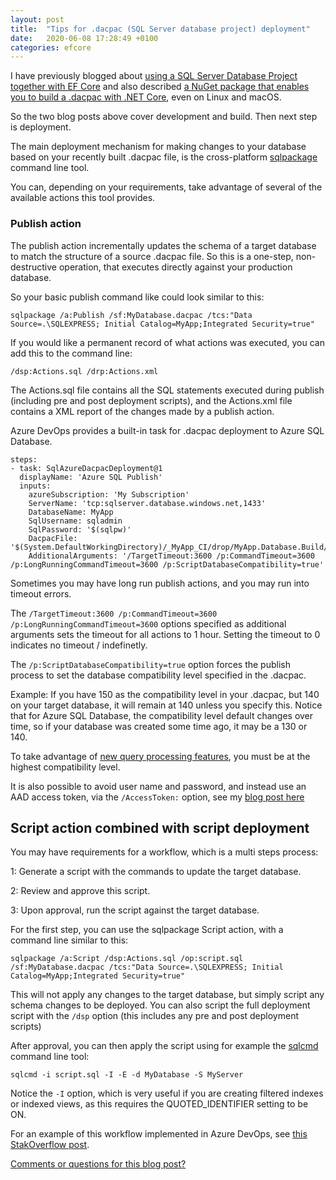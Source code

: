 ```yaml
---
layout: post
title:  "Tips for .dacpac (SQL Server database project) deployment"
date:   2020-06-08 17:28:49 +0100
categories: efcore
---
```


I have previously blogged about [using a SQL Server Database Project together with EF Core](https://erikej.github.io/efcore/sqlserver/2020/04/13/generate-efcore-classes-from-a-sql-server-database-project.html) and also described [a NuGet package that enables you to build a .dacpac with .NET Core](https://erikej.github.io/efcore/2020/05/11/ssdt-dacpac-netcore.html), even on Linux and macOS.

So the two blog posts above cover development and build. Then next step is deployment. 

The main deployment mechanism for making changes to your database based on your recently built .dacpac file, is the cross-platform [sqlpackage](https://docs.microsoft.com/en-us/sql/tools/sqlpackage?WT.mc_id=DT-MVP-4025156) command line tool. 

You can, depending on your requirements, take advantage of several of the available actions this tool provides.

### Publish action

The publish action incrementally updates the schema of a target database to match the structure of a source .dacpac file. So this is a one-step, non-destructive operation, that executes directly against your production database. 

So your basic publish command like could look similar to this:

```dos
sqlpackage /a:Publish /sf:MyDatabase.dacpac /tcs:"Data Source=.\SQLEXPRESS; Initial Catalog=MyApp;Integrated Security=true"
```

If you would like a permanent record of what actions was executed, you can add this to the command line:

```dos
/dsp:Actions.sql /drp:Actions.xml
```

The Actions.sql file contains all the SQL statements executed during publish (including pre and post deployment scripts), and the Actions.xml file contains a XML report of the changes made by a publish action.

Azure DevOps provides a built-in task for .dacpac deployment to Azure SQL Database. 

```plaintext
steps:
- task: SqlAzureDacpacDeployment@1
  displayName: 'Azure SQL Publish'
  inputs:
    azureSubscription: 'My Subscription'
    ServerName: 'tcp:sqlserver.database.windows.net,1433'
    DatabaseName: MyApp
    SqlUsername: sqladmin
    SqlPassword: '$(sqlpw)'
    DacpacFile: '$(System.DefaultWorkingDirectory)/_MyApp_CI/drop/MyApp.Database.Build/MyDatabase.dacpac'
    AdditionalArguments: '/TargetTimeout:3600 /p:CommandTimeout=3600 /p:LongRunningCommandTimeout=3600 /p:ScriptDatabaseCompatibility=true'
```
Sometimes you may have long run publish actions, and you may run into timeout errors.

The `/TargetTimeout:3600 /p:CommandTimeout=3600 /p:LongRunningCommandTimeout=3600` options specified as additional arguments sets the timeout for all actions to 1 hour. Setting the timeout to 0 indicates no timeout / indefinetly.

The `/p:ScriptDatabaseCompatibility=true` option forces the publish process to set the database compatibility level specified in the .dacpac. 

Example: If you have 150 as the compatibility level in your .dacpac, but 140 on your target database, it will remain at 140 unless you specify this. Notice that for Azure SQL Database, the compatibility level default changes over time, so if your database was created some time ago, it may be a 130 or 140. 

To take advantage of [new query processing features](https://techcommunity.microsoft.com/t5/azure-sql-database/general-availability-database-compatibility-level-150-in-azure/ba-p/1003458), you must be at the highest compatibility level.

It is also possible to avoid user name and password, and instead use an AAD access token, via the `/AccessToken:` option, see my [blog post here](https://erikej.github.io/sqlserver/2021/02/01/azure-sql-advanced-deployment-part4.html)

## Script action combined with script deployment

You may have requirements for a workflow, which is a multi steps process:

1: Generate a script with the commands to update the target database.

2: Review and approve this script.

3: Upon approval, run the script against the target database.

For the first step, you can use the sqlpackage Script action, with a command line similar to this:

```dos
sqlpackage /a:Script /dsp:Actions.sql /op:script.sql /sf:MyDatabase.dacpac /tcs:"Data Source=.\SQLEXPRESS; Initial Catalog=MyApp;Integrated Security=true"
```

This will not apply any changes to the target database, but simply script any schema changes to be deployed. You can also script the full deployment script with the `/dsp` option (this includes any pre and post deployment scripts)

After approval, you can then apply the script using for example the [sqlcmd](https://docs.microsoft.com/en-us/sql/tools/sqlcmd-utility?WT.mc_id=DT-MVP-4025156) command line tool:

```dos
sqlcmd -i script.sql -I -E -d MyDatabase -S MyServer
```
Notice the `-I` option, which is very useful if you are creating filtered indexes or indexed views, as this requires the QUOTED_IDENTIFIER setting to be ON.

For an example of this workflow implemented in Azure DevOps, see [this StakOverflow post](https://stackoverflow.com/questions/61240633/generate-sql-server-schema-change-script-on-azure-devops-pipeline).

[Comments or questions for this blog post?](https://github.com/ErikEJ/erikej.github.io/issues/11)
